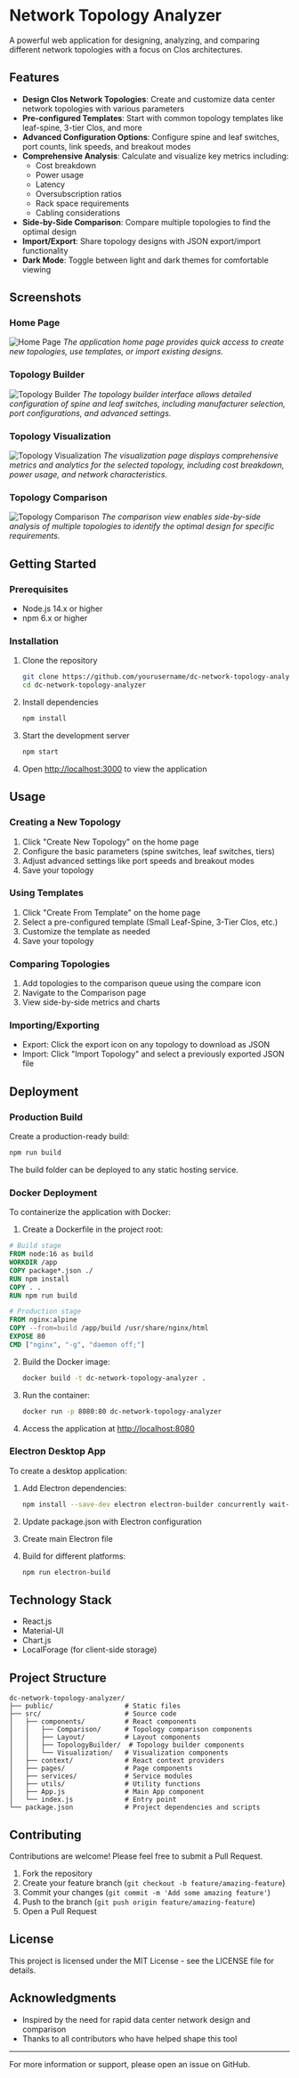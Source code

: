 # Network Topology Analyzer

A powerful web application for designing, analyzing, and comparing different network topologies with a focus on Clos architectures.

## Features

- **Design Clos Network Topologies**: Create and customize data center network topologies with various parameters
- **Pre-configured Templates**: Start with common topology templates like leaf-spine, 3-tier Clos, and more
- **Advanced Configuration Options**: Configure spine and leaf switches, port counts, link speeds, and breakout modes
- **Comprehensive Analysis**: Calculate and visualize key metrics including:
  - Cost breakdown
  - Power usage
  - Latency
  - Oversubscription ratios
  - Rack space requirements
  - Cabling considerations
- **Side-by-Side Comparison**: Compare multiple topologies to find the optimal design
- **Import/Export**: Share topology designs with JSON export/import functionality
- **Dark Mode**: Toggle between light and dark themes for comfortable viewing

## Screenshots

### Home Page
![Home Page](./images/homepage.png)
*The application home page provides quick access to create new topologies, use templates, or import existing designs.*

### Topology Builder
![Topology Builder](./images/topology_builder.png)
*The topology builder interface allows detailed configuration of spine and leaf switches, including manufacturer selection, port configurations, and advanced settings.*

### Topology Visualization
![Topology Visualization](./images/topology_visualization.png)
*The visualization page displays comprehensive metrics and analytics for the selected topology, including cost breakdown, power usage, and network characteristics.*

### Topology Comparison
![Topology Comparison](./images/topology_comparison.png)
*The comparison view enables side-by-side analysis of multiple topologies to identify the optimal design for specific requirements.*

## Getting Started

### Prerequisites

- Node.js 14.x or higher
- npm 6.x or higher

### Installation

1. Clone the repository
   ```bash
   git clone https://github.com/yourusername/dc-network-topology-analyzer.git
   cd dc-network-topology-analyzer
   ```

2. Install dependencies
   ```bash
   npm install
   ```

3. Start the development server
   ```bash
   npm start
   ```

4. Open [http://localhost:3000](http://localhost:3000) to view the application

## Usage

### Creating a New Topology

1. Click "Create New Topology" on the home page
2. Configure the basic parameters (spine switches, leaf switches, tiers)
3. Adjust advanced settings like port speeds and breakout modes
4. Save your topology

### Using Templates

1. Click "Create From Template" on the home page
2. Select a pre-configured template (Small Leaf-Spine, 3-Tier Clos, etc.)
3. Customize the template as needed
4. Save your topology

### Comparing Topologies

1. Add topologies to the comparison queue using the compare icon
2. Navigate to the Comparison page
3. View side-by-side metrics and charts

### Importing/Exporting

- Export: Click the export icon on any topology to download as JSON
- Import: Click "Import Topology" and select a previously exported JSON file

## Deployment

### Production Build

Create a production-ready build:

```bash
npm run build
```

The build folder can be deployed to any static hosting service.

### Docker Deployment

To containerize the application with Docker:

1. Create a Dockerfile in the project root:

```dockerfile
# Build stage
FROM node:16 as build
WORKDIR /app
COPY package*.json ./
RUN npm install
COPY . .
RUN npm run build

# Production stage
FROM nginx:alpine
COPY --from=build /app/build /usr/share/nginx/html
EXPOSE 80
CMD ["nginx", "-g", "daemon off;"]
```

2. Build the Docker image:
   ```bash
   docker build -t dc-network-topology-analyzer .
   ```

3. Run the container:
   ```bash
   docker run -p 8080:80 dc-network-topology-analyzer
   ```

4. Access the application at [http://localhost:8080](http://localhost:8080)

### Electron Desktop App

To create a desktop application:

1. Add Electron dependencies:
   ```bash
   npm install --save-dev electron electron-builder concurrently wait-on
   ```

2. Update package.json with Electron configuration
3. Create main Electron file
4. Build for different platforms:
   ```bash
   npm run electron-build
   ```

## Technology Stack

- React.js
- Material-UI
- Chart.js
- LocalForage (for client-side storage)

## Project Structure

```
dc-network-topology-analyzer/
├── public/                  # Static files
├── src/                     # Source code
│   ├── components/          # React components
│   │   ├── Comparison/      # Topology comparison components
│   │   ├── Layout/          # Layout components
│   │   ├── TopologyBuilder/  # Topology builder components
│   │   └── Visualization/   # Visualization components
│   ├── context/             # React context providers
│   ├── pages/               # Page components
│   ├── services/            # Service modules
│   ├── utils/               # Utility functions
│   ├── App.js               # Main App component
│   └── index.js             # Entry point
└── package.json             # Project dependencies and scripts
```

## Contributing

Contributions are welcome! Please feel free to submit a Pull Request.

1. Fork the repository
2. Create your feature branch (`git checkout -b feature/amazing-feature`)
3. Commit your changes (`git commit -m 'Add some amazing feature'`)
4. Push to the branch (`git push origin feature/amazing-feature`)
5. Open a Pull Request

## License

This project is licensed under the MIT License - see the LICENSE file for details.

## Acknowledgments

- Inspired by the need for rapid data center network design and comparison
- Thanks to all contributors who have helped shape this tool

---

For more information or support, please open an issue on GitHub.

